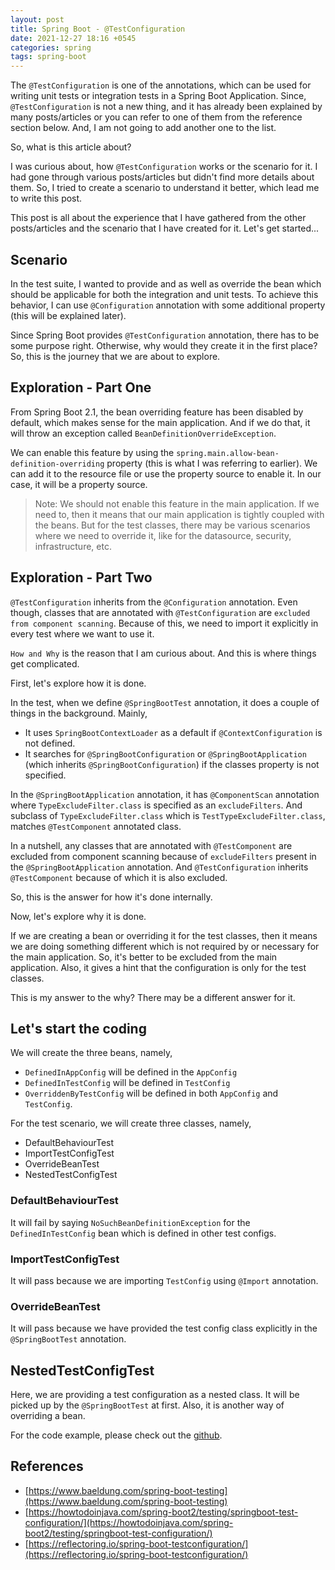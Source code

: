 ```yaml
---
layout: post
title: Spring Boot - @TestConfiguration
date: 2021-12-27 18:16 +0545
categories: spring
tags: spring-boot
---
```


The `@TestConfiguration` is one of the annotations, which can be used for writing unit tests or integration tests in a Spring Boot Application.
Since, `@TestConfiguration` is not a new thing, and it has already been explained by many posts/articles or you can refer to one of them from the reference section below. And, I am not going to add another one to the list.

So, what is this article about?

I was curious about, how `@TestConfiguration` works or the scenario for it. I had gone through various posts/articles but didn't find more details about them. So, I tried to create a scenario to understand it better, which lead me to write this post.

This post is all about the experience that I have gathered from the other posts/articles and the scenario that I have created for it. Let's get started...

## Scenario

In the test suite, I wanted to provide and as well as override the bean which should be applicable for both the integration and unit tests. To achieve this behavior, I can use `@Configuration` annotation with some additional property (this will be explained later).

Since Spring Boot provides `@TestConfiguration` annotation, there has to be some purpose right. Otherwise, why would they create it in the first place? So, this is the journey that we are about to explore.

## Exploration - Part One

From Spring Boot 2.1, the bean overriding feature has been disabled by default, which makes sense for the main application. And if we do that, it will throw an exception called `BeanDefinitionOverrideException`.

We can enable this feature by using the `spring.main.allow-bean-definition-overriding` property (this is what I was referring to earlier). We can add it to the resource file or use the property source to enable it. In our case, it will be a property source.

> Note: We should not enable this feature in the main application. If we need to, then it means that our main application is tightly coupled with the beans. But for the test classes, there may be various scenarios where we need to override it, like for the datasource, security, infrastructure, etc.

## Exploration - Part Two

`@TestConfiguration` inherits from the `@Configuration` annotation. Even though, classes that are annotated with `@TestConfiguration` are `excluded from component scanning`. Because of this, we need to import it explicitly in every test where we want to use it.

`How and Why` is the reason that I am curious about. And this is where things get complicated.

First, let's explore how it is done.

In the test, when we define `@SpringBootTest` annotation, it does a couple of things in the background. Mainly,

- It uses `SpringBootContextLoader` as a default if `@ContextConfiguration` is not defined.
- It searches for `@SpringBootConfiguration` or `@SpringBootApplication` (which inherits `@SpringBootConfiguration`) if the classes property is not specified.

In the `@SpringBootApplication` annotation, it has `@ComponentScan` annotation where `TypeExcludeFilter.class` is specified as an `excludeFilters`. And subclass of `TypeExcludeFilter.class` which is `TestTypeExcludeFilter.class`, matches `@TestComponent` annotated class.

In a nutshell, any classes that are annotated with `@TestComponent` are excluded from component scanning because of `excludeFilters` present in the `@SpringBootApplication` annotation. And `@TestConfiguration` inherits `@TestComponent` because of which it is also excluded.

So, this is the answer for how it's done internally.

Now, let's explore why it is done.

If we are creating a bean or overriding it for the test classes, then it means we are doing something different which is not required by or necessary for the main application. So, it's better to be excluded from the main application. Also, it gives a hint that the configuration is only for the test classes.

This is my answer to the why? There may be a different answer for it.

## Let's start the coding

We will create the three beans, namely,

- `DefinedInAppConfig` will be defined in the `AppConfig`
- `DefinedInTestConfig` will be defined in `TestConfig`
- `OverriddenByTestConfig` will be defined in both `AppConfig` and `TestConfig`.

For the test scenario, we will create three classes, namely,

- DefaultBehaviourTest
- ImportTestConfigTest
- OverrideBeanTest
- NestedTestConfigTest

### DefaultBehaviourTest

It will fail by saying `NoSuchBeanDefinitionException` for the `DefinedInTestConfig` bean which is defined in other test configs.

### ImportTestConfigTest

It will pass because we are importing `TestConfig` using `@Import` annotation.

### OverrideBeanTest

It will pass because we have provided the test config class explicitly in the `@SpringBootTest` annotation.

## NestedTestConfigTest

Here, we are providing a test configuration as a nested class. It will be picked up by the `@SpringBootTest` at first. Also, it is another way of overriding a bean.

For the code example, please check out the [github](https://github.com/ashimjk/test-config-annotation).

## References

- [https://www.baeldung.com/spring-boot-testing](https://www.baeldung.com/spring-boot-testing)
- [https://howtodoinjava.com/spring-boot2/testing/springboot-test-configuration/](https://howtodoinjava.com/spring-boot2/testing/springboot-test-configuration/)
- [https://reflectoring.io/spring-boot-testconfiguration/](https://reflectoring.io/spring-boot-testconfiguration/)
